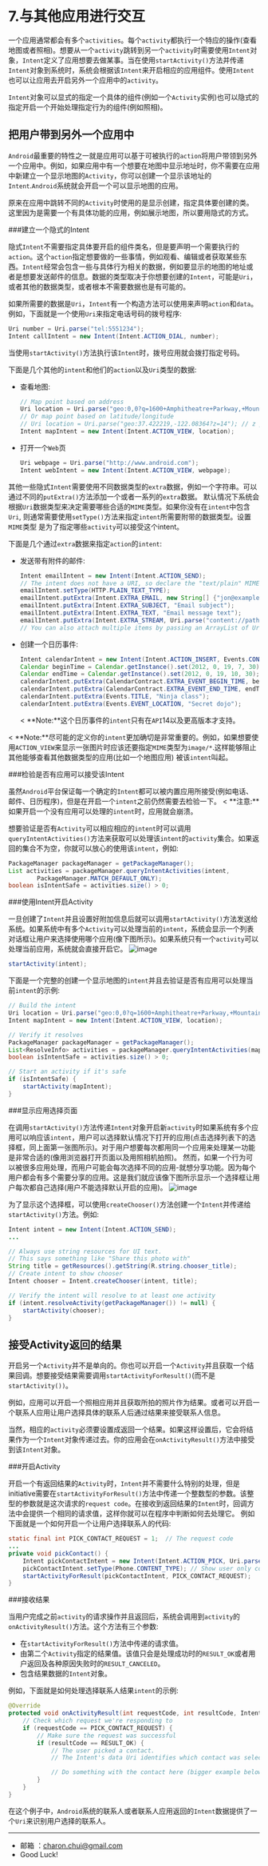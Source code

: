 7.与其他应用进行交互
===

一个应用通常都会有多个`activities`。每个`activity`都执行一个特应的操作(查看地图或者照相)。想要从一个`activity`跳转到另一个`activity`时需要使用`Intent`对象，`Intent`定义了应用想要去做某事。当在使用`startActivity()`方法并传递`Intent`对象到系统时，系统会根据该`Intent`来开启相应的应用组件。使用`Intent`也可以让应用去开启另外一个应用中的`activity`。

`Intent`对象可以显式的指定一个具体的组件(例如一个`Activity`实例)也可以隐式的指定开启一个开始处理指定行为的组件(例如照相)。


把用户带到另外一个应用中
---

`Android`最重要的特性之一就是应用可以基于可被执行的`action`将用户带领到另外一个应用中。例如，如果应用中有一个想要在地图中显示地址时，你不需要在应用中新建立一个显示地图的`Activity`，你可以创建一个显示该地址的`Intent`.`Android`系统就会开启一个可以显示地图的应用。

原来在应用中跳转不同的`Activity`时使用的是显示创建，指定具体要创建的类。这里因为是需要一个有具体功能的应用，例如展示地图，所以要用隐式的方式。

###建立一个隐式的Intent

隐式`Intent`不需要指定具体要开启的组件类名，但是要声明一个需要执行的`action`。这个`action`指定想要做的一些事情，例如观看、编辑或者获取某些东西。`Intent`经常会包含一些与具体行为相关的数据，例如要显示的地图的地址或者是想要发送邮件的信息。数据的类型取决于你想要创建的`Intent`，可能是`Uri`，或者其他的数据类型，或者根本不需要数据也是有可能的。

如果所需要的数据是`Uri`，`Intent`有一个构造方法可以使用来声明`action`和`data`。
例如，下面就是一个使用`Uri`来指定电话号码的拨号程序:
```java
Uri number = Uri.parse("tel:5551234");
Intent callIntent = new Intent(Intent.ACTION_DIAL, number);
```

当使用`startActivity()`方法执行该`Intent`时，拨号应用就会拨打指定号码。

下面是几个其他的`intent`和他们的`action`以及`Uri`类型的数据:
- 查看地图:
    ```java
	// Map point based on address
	Uri location = Uri.parse("geo:0,0?q=1600+Amphitheatre+Parkway,+Mountain+View,+California");
	// Or map point based on latitude/longitude
	// Uri location = Uri.parse("geo:37.422219,-122.08364?z=14"); // z param is zoom level
	Intent mapIntent = new Intent(Intent.ACTION_VIEW, location);
	```
- 打开一个`Web`页
    ```java
	Uri webpage = Uri.parse("http://www.android.com");
	Intent webIntent = new Intent(Intent.ACTION_VIEW, webpage);
	```

其他一些隐式`Intent`需要使用不同数据类型的`extra`数据，例如一个字符串。可以通过不同的`putExtra()`方法添加一个或者一系列的`extra`数据。
默认情况下系统会根据`Uri`数据类型来决定需要哪些合适的`MIME`类型。如果你没有在`intent`中包含`Uri`, 则通常需要使用`setType()`方法来指定`intent`所需要附带的数据类型。设置`MIME`类型 是为了指定哪些`activity`可以接受这个intent。

下面是几个通过`extra`数据来指定`action`的`intent`:
- 发送带有附件的邮件:
    ```java
	Intent emailIntent = new Intent(Intent.ACTION_SEND);
	// The intent does not have a URI, so declare the "text/plain" MIME type
	emailIntent.setType(HTTP.PLAIN_TEXT_TYPE);
	emailIntent.putExtra(Intent.EXTRA_EMAIL, new String[] {"jon@example.com"}); // recipients
	emailIntent.putExtra(Intent.EXTRA_SUBJECT, "Email subject");
	emailIntent.putExtra(Intent.EXTRA_TEXT, "Email message text");
	emailIntent.putExtra(Intent.EXTRA_STREAM, Uri.parse("content://path/to/email/attachment"));
	// You can also attach multiple items by passing an ArrayList of Uris
	```
- 创建一个日历事件:
    ```java
	Intent calendarIntent = new Intent(Intent.ACTION_INSERT, Events.CONTENT_URI);
	Calendar beginTime = Calendar.getInstance().set(2012, 0, 19, 7, 30);
	Calendar endTime = Calendar.getInstance().set(2012, 0, 19, 10, 30);
	calendarIntent.putExtra(CalendarContract.EXTRA_EVENT_BEGIN_TIME, beginTime.getTimeInMillis());
	calendarIntent.putExtra(CalendarContract.EXTRA_EVENT_END_TIME, endTime.getTimeInMillis());
	calendarIntent.putExtra(Events.TITLE, "Ninja class");
	calendarIntent.putExtra(Events.EVENT_LOCATION, "Secret dojo");
	```
	< **Note:**这个日历事件的`intent`只有在`API`14以及更高版本才支持。

< **Note:**尽可能的定义你的`intent`更加确切是非常重要的。例如，如果想要使用`ACTION_VIEW`来显示一张图片时应该还要指定`MIME`类型为`image/*`.这样能够阻止其他能够查看其他数据类型的应用(比如一个地图应用) 被该`intent`叫起。

###检验是否有应用可以接受该Intent

虽然`Android`平台保证每一个确定的`Intent`都可以被内置应用所接受(例如电话、邮件、日历程序)，但是在开启一个`intent`之前仍然需要去检验一下。
< **注意:**如果开启一个没有应用可以处理的`intent`时，应用就会崩溃。

想要验证是否有`Activity`可以相应相应的`intent`时可以调用`queryIntentActivities()`方法来获取可以处理该`intent`的`activity`集合。如果返回的集合不为空，你就可以放心的使用该`intent`，例如:
```java
PackageManager packageManager = getPackageManager();
List activities = packageManager.queryIntentActivities(intent,
        PackageManager.MATCH_DEFAULT_ONLY);
boolean isIntentSafe = activities.size() > 0;
```
	
###使用Intent开启Activity

一旦创建了`Intent`并且设置好附加信息后就可以调用`startActivity()`方法发送给系统。如果系统中有多个`Activity`可以处理当前的`intent`，系统会显示一个列表对话框让用户来选择使用哪个应用(像下图所示)。如果系统只有一个`activity`可以处理当前应用，系统就会直接开启它。
![image](https://raw.githubusercontent.com/CharonChui/Pictures/master/intents-choice.png?raw=true)
```java
startActivity(intent);
````
	
下面是一个完整的创建一个显示地图的`intent`并且去验证是否有应用可以处理当前`intent`的示例:
```java
// Build the intent
Uri location = Uri.parse("geo:0,0?q=1600+Amphitheatre+Parkway,+Mountain+View,+California");
Intent mapIntent = new Intent(Intent.ACTION_VIEW, location);

// Verify it resolves
PackageManager packageManager = getPackageManager();
List<ResolveInfo> activities = packageManager.queryIntentActivities(mapIntent, 0);
boolean isIntentSafe = activities.size() > 0;

// Start an activity if it's safe
if (isIntentSafe) {
    startActivity(mapIntent);
}
```
	
###显示应用选择页面

在调用`startActivity()`方法传递`Intent`对象开启新`activity`时如果系统有多个应用可以响应该`intent`，用户可以选择默认情况下打开的应用(点击选择列表下的选择框，同上面第一张图所示)。对于用户想要每次都用同一个应用来处理某一功能是非常合适的(像用浏览器打开页面以及用照相机拍照)。
然而，如果一个行为可以被很多应用处理，而用户可能会每次选择不同的应用-就想分享功能。因为每个用户都会有多个需要分享的应用。这是我们就应该像下图所示显示一个选择框让用户每次都自己选择(用户不能选择默认开启的应用)。
![image](https://raw.githubusercontent.com/CharonChui/Pictures/master/intent-chooser.png?raw=true)	
	
为了显示这个选择框，可以使用`createChooser()`方法创建一个`Intent`并传递给`startActivity()`方法。例如:
```java
Intent intent = new Intent(Intent.ACTION_SEND);
...

// Always use string resources for UI text.
// This says something like "Share this photo with"
String title = getResources().getString(R.string.chooser_title);
// Create intent to show chooser
Intent chooser = Intent.createChooser(intent, title);

// Verify the intent will resolve to at least one activity
if (intent.resolveActivity(getPackageManager()) != null) {
    startActivity(chooser);
}
```

接受Activity返回的结果
---

开启另一个`Activity`并不是单向的。你也可以开启一个`Activity`并且获取一个结果回调。想要接受结果需要调用`startActivityForResult()`(而不是`startActivity())`。

例如，应用可以开启一个照相应用并且获取所拍的照片作为结果。或者可以开启一个联系人应用让用户选择具体的联系人后通过结果来接受联系人信息。

当然，相应的`activity`必须要设置成返回一个结果。如果这样设置后，它会将结果作为一个`Intent`对象传递过去。你的应用会在`onActivityResult()`方法中接受到该`Intent`对象。

###开启Activity

开启一个有返回结果的`Activity`时，`Intent`并不需要什么特别的处理，但是initiative需要在`startActivityForResult()`方法中传递一个整数型的参数。该整型的参数就是这次请求的`request code`。在接收到返回结果的`Intent`时，回调方法中会提供一个相同的请求值，这样你就可以在程序中判断如何去处理它。
例如下面就是一个如何开启一个让用户选择联系人的代码:
```java
static final int PICK_CONTACT_REQUEST = 1;  // The request code
...
private void pickContact() {
    Intent pickContactIntent = new Intent(Intent.ACTION_PICK, Uri.parse("content://contacts"));
    pickContactIntent.setType(Phone.CONTENT_TYPE); // Show user only contacts w/ phone numbers
    startActivityForResult(pickContactIntent, PICK_CONTACT_REQUEST);
}
```

###接收结果

当用户完成之前`activity`的请求操作并且返回后，系统会调用到`activity`的`onActivityResult()`方法。这个方法有三个参数:
- 在`startActivityForResult()`方法中传递的请求值。
- 由第二个`Activity`指定的结果值。该值只会是处理成功时的`RESULT_OK`或者用户返回及各种原因失败时的`RESULT_CANCELED`。
- 包含结果数据的`Intent`对象。

例如，下面就是如何处理选择联系人结果`intent`的示例:
```java
@Override
protected void onActivityResult(int requestCode, int resultCode, Intent data) {
    // Check which request we're responding to
    if (requestCode == PICK_CONTACT_REQUEST) {
        // Make sure the request was successful
        if (resultCode == RESULT_OK) {
            // The user picked a contact.
            // The Intent's data Uri identifies which contact was selected.

            // Do something with the contact here (bigger example below)
        }
    }
}
```

在这个例子中，`Android`系统的联系人或者联系人应用返回的`Intent`数据提供了一个`Uri`来识别用户选择的联系人。




---

- 邮箱 ：charon.chui@gmail.com  
- Good Luck! 
